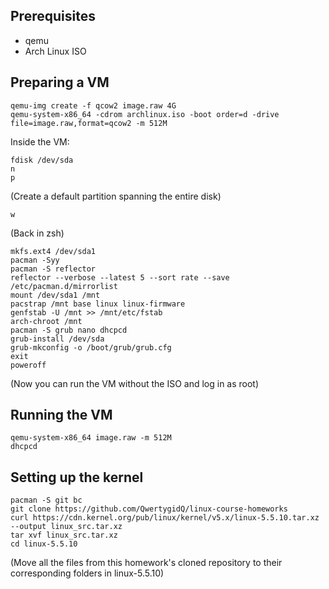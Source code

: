 ## Prerequisites
* qemu
* Arch Linux ISO

## Preparing a VM
```
qemu-img create -f qcow2 image.raw 4G
qemu-system-x86_64 -cdrom archlinux.iso -boot order=d -drive file=image.raw,format=qcow2 -m 512M
```

Inside the VM:
```
fdisk /dev/sda
n
p
```
(Create a default partition spanning the entire disk)
```
w
```

(Back in zsh)
```
mkfs.ext4 /dev/sda1
pacman -Syy
pacman -S reflector
reflector --verbose --latest 5 --sort rate --save /etc/pacman.d/mirrorlist
mount /dev/sda1 /mnt
pacstrap /mnt base linux linux-firmware
genfstab -U /mnt >> /mnt/etc/fstab
arch-chroot /mnt
pacman -S grub nano dhcpcd
grub-install /dev/sda
grub-mkconfig -o /boot/grub/grub.cfg
exit
poweroff
```

(Now you can run the VM without the ISO and log in as root)

## Running the VM
```
qemu-system-x86_64 image.raw -m 512M
dhcpcd
```

## Setting up the kernel
```
pacman -S git bc
git clone https://github.com/QwertygidQ/linux-course-homeworks
curl https://cdn.kernel.org/pub/linux/kernel/v5.x/linux-5.5.10.tar.xz --output linux_src.tar.xz
tar xvf linux_src.tar.xz
cd linux-5.5.10
```
(Move all the files from this homework's cloned repository to their corresponding folders in linux-5.5.10)
